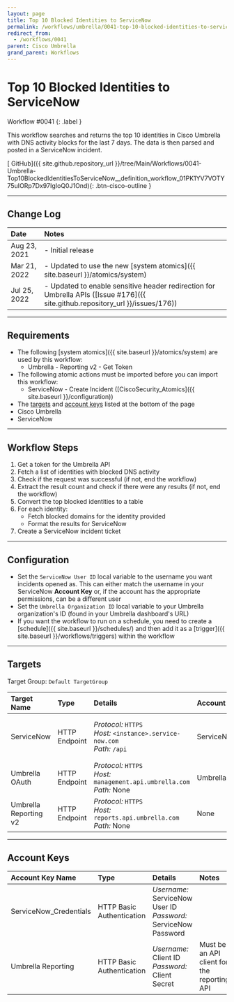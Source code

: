 ```yaml
---
layout: page
title: Top 10 Blocked Identities to ServiceNow
permalink: /workflows/umbrella/0041-top-10-blocked-identities-to-servicenow
redirect_from:
  - /workflows/0041
parent: Cisco Umbrella
grand_parent: Workflows
---
```


# Top 10 Blocked Identities to ServiceNow
<div markdown="1">
Workflow #0041
{: .label }
</div>

This workflow searches and returns the top 10 identities in Cisco Umbrella with DNS activity blocks for the last 7 days. The data is then parsed and posted in a ServiceNow incident.

[<i class="fab fa-github"></i> GitHub]({{ site.github.repository_url }}/tree/Main/Workflows/0041-Umbrella-Top10BlockedIdentitiesToServiceNow__definition_workflow_01PK1YV7VOTY75uIORp7Dx97IgIoQ0J1Ond){: .btn-cisco-outline }

---

## Change Log

| Date | Notes |
|:-----|:------|
| Aug 23, 2021 | - Initial release |
| Mar 21, 2022 | - Updated to use the new [system atomics]({{ site.baseurl }}/atomics/system) |
| Jul 25, 2022 | - Updated to enable sensitive header redirection for Umbrella APIs ([Issue #176]({{ site.github.repository_url }}/issues/176)) |

---

## Requirements
* The following [system atomics]({{ site.baseurl }}/atomics/system) are used by this workflow:
	* Umbrella - Reporting v2 - Get Token
* The following atomic actions must be imported before you can import this workflow:
	* ServiceNow - Create Incident ([CiscoSecurity_Atomics]({{ site.baseurl }}/configuration))
* The [targets](#targets) and [account keys](#account-keys) listed at the bottom of the page
* Cisco Umbrella
* ServiceNow

---

## Workflow Steps
1. Get a token for the Umbrella API
1. Fetch a list of identities with blocked DNS activity
1. Check if the request was successful (if not, end the workflow)
1. Extract the result count and check if there were any results (if not, end the workflow)
1. Convert the top blocked identities to a table
1. For each identity:
	* Fetch blocked domains for the identity provided
	* Format the results for ServiceNow
1. Create a ServiceNow incident ticket

---

## Configuration
* Set the `ServiceNow User ID` local variable to the username you want incidents opened as. This can either match the username in your ServiceNow **Account Key** or, if the account has the appropriate permissions, can be a different user
* Set the `Umbrella Organization ID` local variable to your Umbrella organization's ID (found in your Umbrella dashboard's URL)
* If you want the workflow to run on a schedule, you need to create a [schedule]({{ site.baseurl }}/schedules/) and then add it as a [trigger]({{ site.baseurl }}/workflows/triggers) within the workflow

---

## Targets
Target Group: `Default TargetGroup`

| Target Name | Type | Details | Account Keys | Notes |
|:------------|:-----|:--------|:-------------|:------|
| ServiceNow | HTTP Endpoint | _Protocol:_ `HTTPS`<br />_Host:_ `<instance>.service-now.com`<br />_Path:_ `/api` | ServiceNow_Credentials | Be sure to use your instance URL |
| Umbrella OAuth | HTTP Endpoint | _Protocol:_ `HTTPS`<br />_Host:_ `management.api.umbrella.com`<br />_Path:_ None | Umbrella Reporting | |
| Umbrella Reporting v2 | HTTP Endpoint | _Protocol:_ `HTTPS`<br />_Host:_ `reports.api.umbrella.com`<br />_Path:_ None | None | |

---

## Account Keys

| Account Key Name | Type | Details | Notes |
|:-----------------|:-----|:--------|:------|
| ServiceNow_Credentials | HTTP Basic Authentication | _Username:_ ServiceNow User ID<br />_Password:_ ServiceNow Password | |
| Umbrella Reporting | HTTP Basic Authentication | _Username:_ Client ID<br />_Password:_ Client Secret | Must be an API client for the reporting API |
